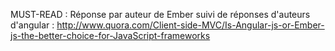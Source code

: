 MUST-READ :
Réponse par auteur de Ember suivi de réponses d'auteurs d'angular :
http://www.quora.com/Client-side-MVC/Is-Angular-js-or-Ember-js-the-better-choice-for-JavaScript-frameworks
